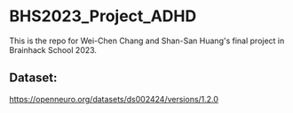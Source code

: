 # BHS2023_Project_ADHD
This is the repo for Wei-Chen Chang and Shan-San Huang's final project in Brainhack School 2023.

## Dataset:
https://openneuro.org/datasets/ds002424/versions/1.2.0
